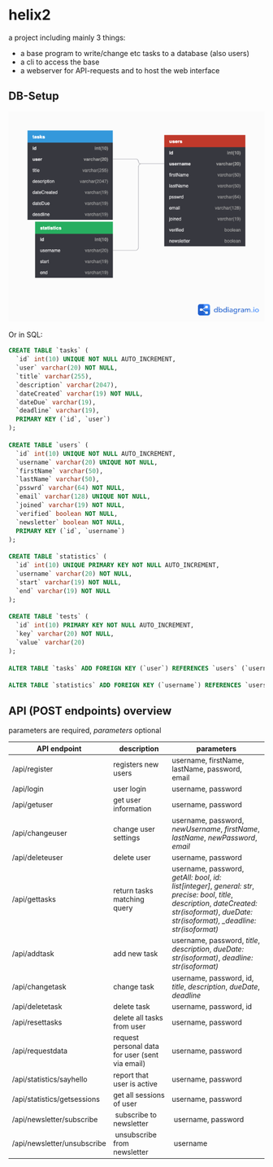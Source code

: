 # helix2

a project including mainly 3 things:

- a base program to write/change etc tasks to a database (also users)
- a cli to access the base
- a webserver for API-requests and to host the web interface

## DB-Setup

![DB-Structure](./db_structure.png "Db-Structure")

Or in SQL:

```sql
CREATE TABLE `tasks` (
  `id` int(10) UNIQUE NOT NULL AUTO_INCREMENT,
  `user` varchar(20) NOT NULL,
  `title` varchar(255),
  `description` varchar(2047),
  `dateCreated` varchar(19) NOT NULL,
  `dateDue` varchar(19),
  `deadline` varchar(19),
  PRIMARY KEY (`id`, `user`)
);

CREATE TABLE `users` (
  `id` int(10) UNIQUE NOT NULL AUTO_INCREMENT,
  `username` varchar(20) UNIQUE NOT NULL,
  `firstName` varchar(50),
  `lastName` varchar(50),
  `psswrd` varchar(64) NOT NULL,
  `email` varchar(128) UNIQUE NOT NULL,
  `joined` varchar(19) NOT NULL,
  `verified` boolean NOT NULL,
  `newsletter` boolean NOT NULL,
  PRIMARY KEY (`id`, `username`)
);

CREATE TABLE `statistics` (
  `id` int(10) UNIQUE PRIMARY KEY NOT NULL AUTO_INCREMENT,
  `username` varchar(20) NOT NULL,
  `start` varchar(19) NOT NULL,
  `end` varchar(19) NOT NULL
);

CREATE TABLE `tests` (
  `id` int(10) PRIMARY KEY NOT NULL AUTO_INCREMENT,
  `key` varchar(20) NOT NULL,
  `value` varchar(20)
);

ALTER TABLE `tasks` ADD FOREIGN KEY (`user`) REFERENCES `users` (`username`);

ALTER TABLE `statistics` ADD FOREIGN KEY (`username`) REFERENCES `users` (`username`);
```

## API (POST endpoints) overview

parameters are required, _parameters_ optional

| API endpoint                | description                                     | parameters                                                                                                                                                                                             |
| --------------------------- | ----------------------------------------------- | ------------------------------------------------------------------------------------------------------------------------------------------------------------------------------------------------------ |
| /api/register               | registers new users                             | username, firstName, lastName, password, email                                                                                                                                                         |
| /api/login                  | user login                                      | username, password                                                                                                                                                                                     |
| /api/getuser                | get user information                            | username, password                                                                                                                                                                                     |
| /api/changeuser             | change user settings                            | username, password, _newUsername_, _firstName_, _lastName_, _newPassword_, _email_                                                                                                                     |
| /api/deleteuser             | delete user                                     | username, password                                                                                                                                                                                     |
| /api/gettasks               | return tasks matching query                     | username, password, _getAll: bool_, _id: list[integer]_, _general: str_, _precise: bool_, _title_, _description_, _dateCreated: str(isoformat)_, _dueDate: str(isoformat), \_deadline: str(isoformat)_ |
| /api/addtask                | add new task                                    | username, password, _title_, _description_, _dueDate: str(isoformat)_, _deadline: str(isoformat)_                                                                                                      |
| /api/changetask             | change task                                     | username, password, id, _title_, _description_, _dueDate_, _deadline_                                                                                                                                  |
| /api/deletetask             | delete task                                     | username, password, id                                                                                                                                                                                 |
| /api/resettasks             | delete all tasks from user                      | username, password                                                                                                                                                                                     |
| /api/requestdata            | request personal data for user (sent via email) | username, password                                                                                                                                                                                     |
| /api/statistics/sayhello    | report that user is active                      | username, password                                                                                                                                                                                     |
| /api/statistics/getsessions | get all sessions of user                        | username, password                                                                                                                                                                                     |
| /api/newsletter/subscribe   |  subscribe to newsletter                        |  username, password                                                                                                                                                                                    |
| /api/newsletter/unsubscribe |  unsubscribe from newsletter                    |  username                                                                                                                                                                                              |
